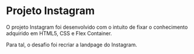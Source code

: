 ﻿# Projeto Instagram

O projeto Instagram foi desenvolvido com o intuito de fixar o conhecimento adquirido em HTML5, CSS e Flex Container.

Para tal, o desafio foi recriar a landpage do Instagram.